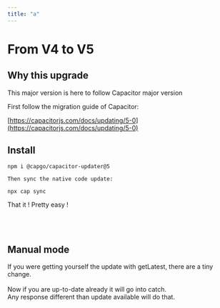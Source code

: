 ```yaml
---
title: "a"
---
```

# From V4 to V5

## Why this upgrade

This major version is here to follow Capacitor major version

First follow the migration guide of Capacitor:

[https://capacitorjs.com/docs/updating/5-0](https://capacitorjs.com/docs/updating/5-0)

## Install

`npm i @capgo/capacitor-updater@5`

`Then sync the native code update:`

`npx cap sync`

That it ! Pretty easy !

\
\
Manual mode
-----------



If you were getting yourself the update with getLatest, there are a tiny change.\
\
Now if you are up-to-date already it will go into catch.\
Any response different than update available will do that.
